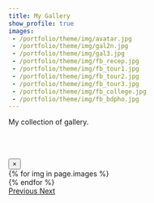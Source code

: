 ```yaml
---
title: My Gallery
show_profile: true
images:
 - /portfolio/theme/img/avatar.jpg
 - /portfolio/theme/img/gal2n.jpg
 - /portfolio/theme/img/gal3.jpg
 - /portfolio/theme/img/fb_recep.jpg
 - /portfolio/theme/img/fb_tour1.jpg
 - /portfolio/theme/img/fb_tour2.jpg
 - /portfolio/theme/img/fb_tour3.jpg
 - /portfolio/theme/img/fb_college.jpg
 - /portfolio/theme/img/fb_bdpho.jpg
---
```


<style>
  .zoom{
  transition: transform .2s;
  }
  .zoom:hover{
    -ms-transform: scale(1.5);
    -webkit-transform: scale(1.5);
    transform: scale(1.5);
  }
</style>

My collection of gallery.


<div style="visibility:hidden;" class="card-columns">
    {% for img in page.images %}
    <div style="overflow:hidden;" class="card img-thumbnail" data-toggle="modal" data-target="#exampleModal" data-img="{{ img }}">
        <img class="card-img-top zoom" src="{{ img }}" />
    </div>
    {% endfor %}
</div>

<div class="modal fade" id="exampleModal">
  <div class="modal-dialog modal-lg modal-dialog-centered">
    <div class="modal-content w-75">
      <div class="modal-header">
        <button type="button" class="close" data-dismiss="modal" aria-label="Close">
          <span aria-hidden="true">&times;</span>
        </button>
      </div>
      <div class="modal-body">
        <div id="carouselExampleControls" class="carousel slide mb-4" data-ride="carousel">
          <div class="carousel-inner">
            {% for img in page.images %}
              <div class="carousel-item">
                <img src="{{ img }}" class="d-block w-100" alt="">
              </div>
            {% endfor %}
          </div>
          <a class="carousel-control-prev" href="#carouselExampleControls" role="button" data-slide="prev">
            <span class="carousel-control-prev-icon" aria-hidden="true"></span>
            <span class="sr-only">Previous</span>
          </a>
          <a class="carousel-control-next" href="#carouselExampleControls" role="button" data-slide="next">
            <span class="carousel-control-next-icon" aria-hidden="true"></span>
            <span class="sr-only">Next</span>
          </a>
        </div>
      </div>
    </div>
  </div>
</div>

<script type="text/javascript">
  $(document).ready(function() {
    $('.card-columns').css('visibility', 'visible')  
  })
    $('#exampleModal').on('show.bs.modal', function (event) {
      var active = document.querySelector('.active')
      if(active != null){
        active.classList.remove('active')
        console.log('Removed...')
        console.log(active)
      }
      var arr = $('.carousel-item')
      for(var i = 0; i < arr.length; i++){
        if(arr[i].className.includes('active')){
          console.log('Holds...')
          console.log(arr[i])
        }
      }
      var button = $(event.relatedTarget)
      var img = button.data('img')
      for(var i = 0; i < arr.length; i++){
        if(arr[i].innerHTML.includes(img)){
          arr[i].classList.add('active')
        }
      }
    })
</script>
